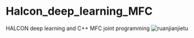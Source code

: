 # Halcon_deep_learning_MFC
HALCON deep learning and C++ MFC joint programming
![ruanjianjietu](https://github.com/user-attachments/assets/881e9ab4-81c0-48cb-88ab-e74edd11a24b)
